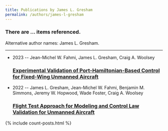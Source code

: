 ```yaml
---
title: Publications by James L. Gresham
permalink: /authors/james-l-gresham
---
```


<h3 id="number-posts">There are ... items referenced.</h3>
<p id='info-authors'>Alternative author names: James L. Gresham.</p>
<hr />
<ul class="post-list">
<li><span class='post-meta'>2023 -- Jean-Michel W. Fahmi, James L. Gresham, Craig A. Woolsey</span><h3><a class='post-link' href="{{ site.baseurl }}/experimental-validation-of-port-hamiltonian-based-control-for-fixed-wing-unmanned-aircraft">Experimental Validation of Port-Hamiltonian-Based Control for Fixed-Wing Unmanned Aircraft</a></h3></li>
<li><span class='post-meta'>2022 -- James L. Gresham, Jean-Michel W. Fahmi, Benjamin M. Simmons, Jeremy W. Hopwood, Wade Foster, Craig A. Woolsey</span><h3><a class='post-link' href="{{ site.baseurl }}/flight-test-approach-for-modeling-and-control-law-validation-for-unmanned-aircraft">Flight Test Approach for Modeling and Control Law Validation for Unmanned Aircraft</a></h3></li>

</ul>
{% include count-posts.html %}
